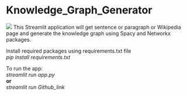 # Knowledge_Graph_Generator
<img src="https://opendatascience.com/wp-content/uploads/2018/09/1_64AZ80NoAO8wH1RVGToSKg-750x350.png">
This Streamlit application will get sentence or paragraph or Wikipedia page and generate the knowledge graph using Spacy and  Networkx packages.
<br>

Install required packages using requirements.txt file<br>
<i>pip install requirements.txt</i>
<br>

To run the app:<br>
<i>streamlit run app.py</i><br>
<b>or</b><br>
<i> streamlit run Github_link</i><br>

